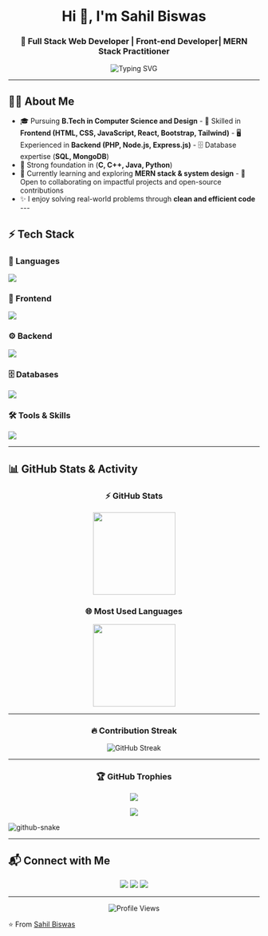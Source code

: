 <h1 align="center">Hi 👋, I'm Sahil Biswas</h1>
<h3 align="center">🚀 Full Stack Web Developer | Front-end Developer| MERN Stack Practitioner</h3>

<p align="center">
  <img src="https://readme-typing-svg.demolab.com?font=Fira+Code&weight=500&size=22&pause=1000&color=1abc9c&center=true&vCenter=true&width=600&lines=Full+Stack+Web+Developer;Front-end+Developer;MERN+Stack+Practitioner;Always+Learning+New+Techs;Solving+Real-World+Problems" alt="Typing SVG" />
</p>

---

## 👨‍💻 About Me
- 🎓 Pursuing **B.Tech in Computer Science and Design** - 💼 Skilled in **Frontend (HTML, CSS, JavaScript, React, Bootstrap, Tailwind)** - 🖥️ Experienced in **Backend (PHP, Node.js, Express.js)** - 🗄️ Database expertise (**SQL, MongoDB**)  
- 🔧 Strong foundation in (**C, C++, Java, Python**)  
- 🌱 Currently learning and exploring **MERN stack & system design** - 🤝 Open to collaborating on impactful projects and open-source contributions  
- ✨ I enjoy solving real-world problems through **clean and efficient code** ---

## ⚡ Tech Stack  

### 🚀 Languages  
<p>
  <img src="https://skillicons.dev/icons?i=cpp,java,python,c,js,ts,php" />
</p>

### 🎨 Frontend  
<p>
  <img src="https://skillicons.dev/icons?i=html,css,react,bootstrap,tailwind" />
</p>

### ⚙️ Backend  
<p>
  <img src="https://skillicons.dev/icons?i=nodejs,express" />
</p>

### 🗄️ Databases  
<p>
  <img src="https://skillicons.dev/icons?i=mongodb,mysql" />
</p>

### 🛠️ Tools & Skills  
<p>
  <img src="https://skillicons.dev/icons?i=git,github,rest" />
</p>

---

## 📊 GitHub Stats & Activity

<div align="center">

### ⚡ GitHub Stats  
<img src="https://github-readme-stats.vercel.app/api?username=sahilbiswas12-sky&show_icons=true&theme=radical" height="165" />

### 🌐 Most Used Languages  
<img src="https://github-readme-stats.vercel.app/api/top-langs/?username=sahilbiswas12-sky&layout=compact&theme=radical" height="165" />

---

### 🔥 Contribution Streak  
<img src="https://streak-stats.demolab.com?user=sahilbiswas12-sky&theme=radical" alt="GitHub Streak" />

---

### 🏆 GitHub Trophies  
<img src="https://github-profile-trophy.vercel.app/?username=sahilbiswas12-sky&theme=darkhub&margin-w=15&margin-h=15&no-bg=true&no-frame=true" />

</div>

<p align="center">
  <img src="https://github-readme-activity-graph.vercel.app/graph?username=sahilbiswas12-sky&theme=react-dark&hide_border=true&area=true" />
</p>

<picture>
  <source media="(prefers-color-scheme: dark)" srcset="https://raw.githubusercontent.com/sahilbiswas12-sky/sahilbiswas12-sky/output/github-snake-dark.svg" />
  <source media="(prefers-color-scheme: light)" srcset="https://raw.githubusercontent.com/sahilbiswas12-sky/sahilbiswas12-sky/output/github-snake.svg" />
  <img alt="github-snake" src="https://raw.githubusercontent.com/sahilbiswas12-sky/sahilbiswas12-sky/output/github-snake.svg" />
</picture>

---

## 📬 Connect with Me  

<p align="center">
  <a href="mailto:sahilbiswas890@gmail.com" target="_blank"><img src="https://img.shields.io/badge/Email-D14836?style=for-the-badge&logo=gmail&logoColor=white"></a>
  <a href="https://linkedin.com/in/sahil-biswas-827337287" target="_blank"><img src="https://img.shields.io/badge/LinkedIn-0077B5?style=for-the-badge&logo=linkedin&logoColor=white"></a>
  <a href="https://github.com/sahilbiswas12-sky" target="_blank"><img src="https://img.shields.io/badge/GitHub-100000?style=for-the-badge&logo=github&logoColor=white"></a>
</p>

---

<p align="center"> 
  <img src="https://komarev.com/ghpvc/?username=sahilbiswas12-sky&label=Profile+Views&color=brightgreen&style=flat" alt="Profile Views" />
</p>

⭐️ From [Sahil Biswas](https://github.com/sahilbiswas12-sky)
